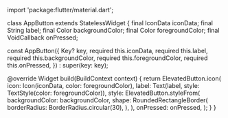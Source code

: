 import 'package:flutter/material.dart';

class AppButton extends StatelessWidget {
  final IconData iconData;
  final String label;
  final Color backgroundColor;
  final Color foregroundColor;
  final VoidCallback onPressed;

  const AppButton({
    Key? key,
    required this.iconData,
    required this.label,
    required this.backgroundColor,
    required this.foregroundColor,
    required this.onPressed,
  }) : super(key: key);

  @override
  Widget build(BuildContext context) {
    return ElevatedButton.icon(
      icon: Icon(iconData, color: foregroundColor),
      label: Text(label, style: TextStyle(color: foregroundColor)),
      style: ElevatedButton.styleFrom(
        backgroundColor: backgroundColor,
        shape: RoundedRectangleBorder(
          borderRadius: BorderRadius.circular(30),
        ),
      ),
      onPressed: onPressed,
    );
  }
}
